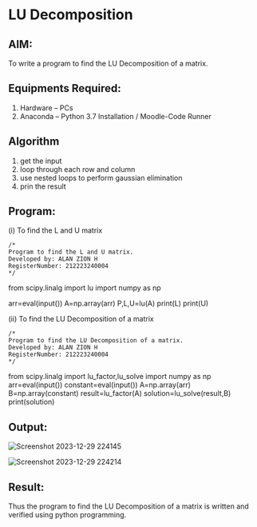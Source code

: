 # LU Decomposition 

## AIM:
To write a program to find the LU Decomposition of a matrix.

## Equipments Required:
1. Hardware – PCs
2. Anaconda – Python 3.7 Installation / Moodle-Code Runner

## Algorithm
1. get the input
2. loop through each row and column
3. use nested loops to perform gaussian elimination
4. prin the result

## Program:
(i) To find the L and U matrix
```
/*
Program to find the L and U matrix.
Developed by: ALAN ZION H
RegisterNumber: 212223240004
*/
```
from scipy.linalg import lu
import numpy as np

arr=eval(input())
A=np.array(arr)
P,L,U=lu(A)
print(L)
print(U)

(ii) To find the LU Decomposition of a matrix
```
/*
Program to find the LU Decomposition of a matrix.
Developed by: ALAN ZION H
RegisterNumber: 212223240004
*/
```
from scipy.linalg import lu_factor,lu_solve
import numpy as np
arr=eval(input())
constant=eval(input())
A=np.array(arr)
B=np.array(constant)
result=lu_factor(A)
solution=lu_solve(result,B)
print(solution)

## Output:
![Screenshot 2023-12-29 224145](https://github.com/AkilaMohan/LU-Decomposition/assets/145743064/f0e58ebb-1445-4615-9da9-5329b43f1d70)

![Screenshot 2023-12-29 224214](https://github.com/AkilaMohan/LU-Decomposition/assets/145743064/f927ba28-5ce3-49f7-b864-da69317d3cd3)


## Result:
Thus the program to find the LU Decomposition of a matrix is written and verified using python programming.

